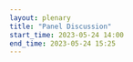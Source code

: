 ```yaml
---
layout: plenary
title: "Panel Discussion"
start_time: 2023-05-24 14:00
end_time: 2023-05-24 15:25
---
```



